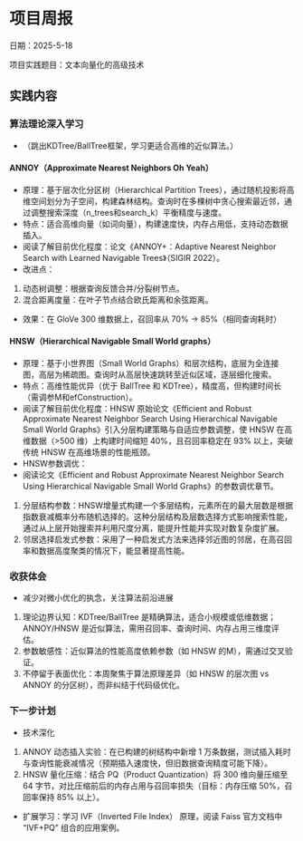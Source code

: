 # 项目周报

日期：2025-5-18

项目实践题目：文本向量化的高级技术

## 实践内容

### 算法理论深入学习
- （跳出KDTree/BallTree框架，学习更适合高维的近似算法。）

#### ANNOY（Approximate Nearest Neighbors Oh Yeah）
- 原理：基于层次化分区树（Hierarchical Partition Trees），通过随机投影将高维空间划分为子空间，构建森林结构。查询时在多棵树中贪心搜索最近邻，通过调整搜索深度（n_trees和search_k）平衡精度与速度。
- 特点：适合高维向量（如词向量），构建速度快，内存占用低，支持动态数据插入。
- 阅读了解目前优化程度：论文《ANNOY+：Adaptive Nearest Neighbor Search with Learned Navigable Trees》（SIGIR 2022）。
- 改进点：
1. 动态树调整：根据查询反馈合并/分裂树节点。
2. 混合距离度量：在叶子节点结合欧氏距离和余弦距离。
- 效果：在 GloVe 300 维数据上，召回率从 70% → 85%（相同查询耗时）

#### HNSW（Hierarchical Navigable Small World graphs）
- 原理：基于小世界图（Small World Graphs）和层次结构，底层为全连接图，高层为稀疏图。查询时从高层快速跳转至近似区域，逐层细化搜索。
- 特点：高维性能优异（优于 BallTree 和 KDTree），精度高，但构建时间长（需调参M和efConstruction）。
- 阅读了解目前优化程度：HNSW 原始论文《Efficient and Robust Approximate Nearest Neighbor Search Using Hierarchical Navigable Small World Graphs》引入分层构建策略与自适应参数调整，使 HNSW 在高维数据（>500 维）上构建时间缩短 40%，且召回率稳定在 93% 以上，突破传统 HNSW 在高维场景的性能瓶颈。
- HNSW参数调优：
- 阅读论文《Efficient and Robust Approximate Nearest Neighbor Search Using Hierarchical Navigable Small World Graphs》的参数调优章节。
1. 分层结构参数：HNSW增量式构建一个多层结构，元素所在的最大层数是根据指数衰减概率分布随机选择的。这种分层结构及层数选择方式影响搜索性能，通过从上层开始搜索并利用尺度分离，能提升性能并实现对数复杂度扩展。
2. 邻居选择启发式参数：采用了一种启发式方法来选择邻近图的邻居，在高召回率和数据高度聚类的情况下，能显著提高性能。

### 收获体会
- 减少对微小优化的执念，关注算法前沿进展
1.	理论边界认知：KDTree/BallTree 是精确算法，适合小规模或低维数据；ANNOY/HNSW 是近似算法，需用召回率、查询时间、内存占用三维度评估。
2.	参数敏感性：近似算法的性能高度依赖参数（如 HNSW 的M），需通过交叉验证。
3.	不停留于表面优化：本周聚焦于算法原理差异（如 HNSW 的层次图 vs ANNOY 的分区树），而非纠结于代码级优化。

### 下一步计划
- 技术深化
1. ANNOY 动态插入实验：在已构建的树结构中新增 1 万条数据，测试插入耗时与查询性能衰减情况（预期插入速度快，但旧数据查询精度可能下降）。
2. HNSW 量化压缩：结合 PQ（Product Quantization）将 300 维向量压缩至 64 字节，对比压缩前后的内存占用与召回率损失（目标：内存压缩 50%，召回率保持 85% 以上）。
- 扩展学习：学习 IVF（Inverted File Index） 原理，阅读 Faiss 官方文档中 “IVF+PQ” 组合的应用案例。






